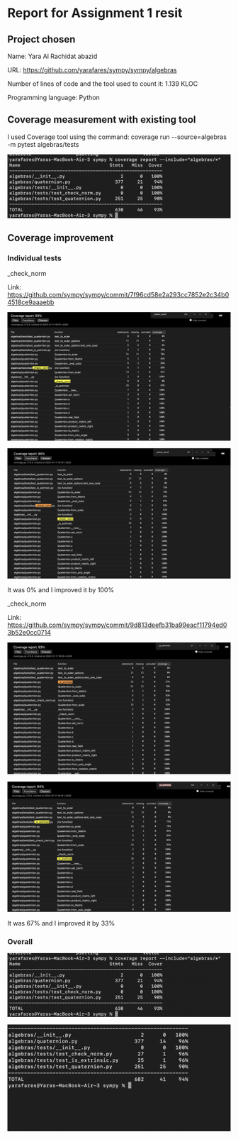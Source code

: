 # Report for Assignment 1 resit

## Project chosen

Name: Yara Al Rachidat abazid

URL: https://github.com/yarafares/sympy/sympy/algebras

Number of lines of code and the tool used to count it: 1.139 KLOC

Programming language: Python

## Coverage measurement with existing tool

I used Coverage tool using the command: coverage run --source=algebras -m pytest algebras/tests

![Alt text](img/before.png)

## Coverage improvement

### Individual tests


_check_norm

Link: https://github.com/sympy/sympy/commit/7f96cd58e2a293cc7852e2c34b04518ce9aaaebb

![Alt text](img/check_norm_old.png)

![Alt text](img/check_norm_norm.png)

It was 0% and I improved it by 100%




_check_norm

Link: https://github.com/sympy/sympy/commit/9d813deefb31ba99eacf11794ed03b52e0cc0714

![Alt text](img/_is_extrinsic_old.png)

![Alt text](img/is_extrinsic_new.png)

It was 67% and I improved it by 33%



### Overall

![Alt text](img/before.png)

![Alt text](img/overall_new.png)
